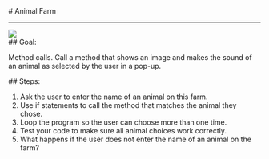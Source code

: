 <body>
<div id="wrap">
<div id="main">
<div id="recipeLeftColumn">
# Animal Farm

<hr/>
<img src="images/animalFarm.jpg"/>

<div id="recipeGoal">
## Goal:


Method calls. Call a method that shows an image and makes the sound of an animal as selected by the user in a pop-up.

</div>
</div>
<div id="recipeRightColumn">
<div id="recipeSteps">
## Steps:

<ol id="stepList">
<li>Ask the user to enter the name of an animal on this farm.</li>
<li>Use if statements to call the method that matches the animal they chose.</li>
<li>Loop the program so the user can choose more than one time.</li>
<li>Test your code to make sure all animal choices work correctly.</li>
<li>What happens if the user does not enter the name of an animal on the farm?</li>
</ol>
<div style="clear:both;"></div>
</div>
</div>
</div>
</div>
<div id="footer">

</div>
</body>